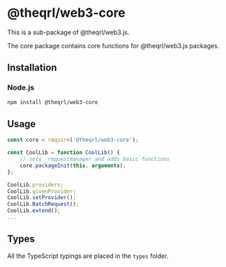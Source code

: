 # @theqrl/web3-core


This is a sub-package of @theqrl/web3.js.

The core package contains core functions for @theqrl/web3.js packages.


## Installation

### Node.js

```bash
npm install @theqrl/web3-core
```

## Usage

```js
const core = require('@theqrl/web3-core');

const CoolLib = function CoolLib() {
    // sets _requestmanager and adds basic functions
    core.packageInit(this, arguments);
};

CoolLib.providers;
CoolLib.givenProvider;
CoolLib.setProvider();
CoolLib.BatchRequest();
CoolLib.extend();
...
```

## Types

All the TypeScript typings are placed in the `types` folder.

